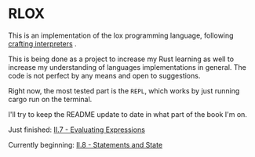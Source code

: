 # RLOX 

This is an implementation of the lox programming language, following [crafting interpreters](www.craftinginterpreters.com) . 

This is being done as a project to increase my Rust learning as well to increase my understanding of 
languages implementations in general. The code is not perfect by any means and open to suggestions.

Right now, the most tested part is the `REPL`, which works by just running cargo run on the terminal. 

I'll try to keep the README update to date in what part of the book I'm on. 

Just finished: [II.7 - Evaluating Expressions](http://www.craftinginterpreters.com/evaluating-expressions.html)

Currently beginning: [II.8 - Statements and State](http://www.craftinginterpreters.com/statements-and-state.html)
